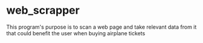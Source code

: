 # web_scrapper
This program's purpose is to scan a web page and take relevant data from it that could benefit the user when buying airplane tickets
